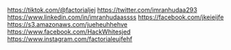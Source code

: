 https://tiktok.com/@factorialjej https://twitter.com/imranhudaa293 https://www.linkedin.com/in/imranhudaassss https://facebook.com/jkeieijfe https://s3.amazonaws.com/jueheuhhehve https://www.facebook.com/HackWhitesjed
https://www.instagram.com/factorialeujfehf
